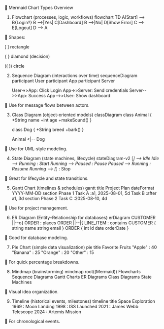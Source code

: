 🧭 Mermaid Chart Types Overview
1. Flowchart (processes, logic, workflows)
flowchart TD
    A[Start] --> B{Login?}
    B -->|Yes| C[Dashboard]
    B -->|No| D[Show Error]
    C --> E[Logout]
    D --> A


📌 Shapes:

[ ] rectangle

{ } diamond (decision)

(( )) circle

2. Sequence Diagram (interactions over time)
sequenceDiagram
    participant User
    participant App
    participant Server

    User->>App: Click Login
    App->>Server: Send credentials
    Server-->>App: Success
    App-->>User: Show dashboard


📌 Use for message flows between actors.

3. Class Diagram (object-oriented models)
classDiagram
    class Animal {
      +String name
      +int age
      +makeSound()
    }

    class Dog {
      +String breed
      +bark()
    }

    Animal <|-- Dog


📌 Use for UML-style modeling.

4. State Diagram (state machines, lifecycle)
stateDiagram-v2
    [*] --> Idle
    Idle --> Running : Start
    Running --> Paused : Pause
    Paused --> Running : Resume
    Running --> [*] : Stop


📌 Great for lifecycle and state transitions.

5. Gantt Chart (timelines & schedules)
gantt
    title Project Plan
    dateFormat  YYYY-MM-DD
    section Phase 1
    Task A :a1, 2025-08-01, 5d
    Task B :after a1, 3d
    section Phase 2
    Task C :2025-08-10, 4d


📌 Use for project management.

6. ER Diagram (Entity–Relationship for databases)
erDiagram
    CUSTOMER ||--o{ ORDER : places
    ORDER ||--|{ LINE_ITEM : contains
    CUSTOMER {
        string name
        string email
    }
    ORDER {
        int id
        date orderDate
    }


📌 Good for database modeling.

7. Pie Chart (simple data visualization)
pie title Favorite Fruits
    "Apple" : 40
    "Banana" : 25
    "Orange" : 20
    "Other" : 15


📌 For quick percentage breakdowns.

8. Mindmap (brainstorming)
mindmap
  root((Mermaid))
    Flowcharts
    Sequence Diagrams
    Gantt Charts
    ER Diagrams
    Class Diagrams
    State Machines


📌 Visual idea organization.

9. Timeline (historical events, milestones)
timeline
    title Space Exploration
    1969 : Moon Landing
    1998 : ISS Launched
    2021 : James Webb Telescope
    2024 : Artemis Mission


📌 For chronological events.
